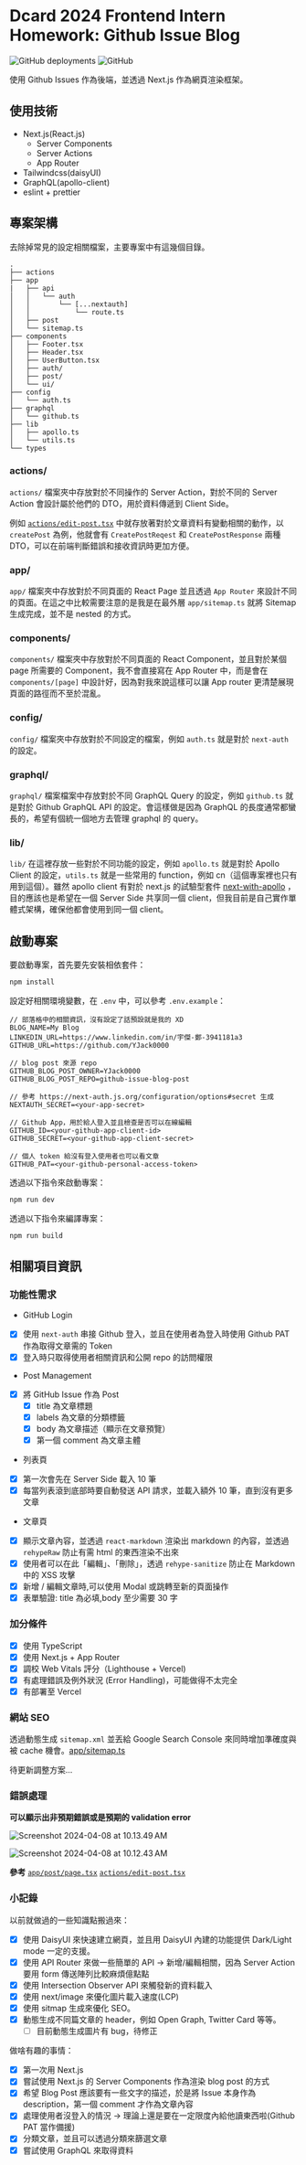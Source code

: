# Dcard 2024 Frontend Intern Homework: Github Issue Blog

![GitHub deployments](https://img.shields.io/github/deployments/YJack0000/github-issue-blog/production?logo=vercel&label=vercel)
![GitHub](https://img.shields.io/github/license/YJack0000/github-issue-blog)

使用 Github Issues 作為後端，並透過 Next.js 作為網頁渲染框架。


## 使用技術

-   Next.js(React.js)
    -   Server Components
    -   Server Actions
    -   App Router
-   Tailwindcss(daisyUI)
-   GraphQL(apollo-client)
-   eslint + prettier

## 專案架構

去除掉常見的設定相關檔案，主要專案中有這幾個目錄。
```
.
├── actions
├── app
|   ├── api
│   │   └── auth
│   │       └── [...nextauth]
│   │           └── route.ts
│   ├── post
│   └── sitemap.ts
├── components
│   ├── Footer.tsx
│   ├── Header.tsx
│   ├── UserButton.tsx
│   ├── auth/
│   ├── post/
│   └── ui/
├── config
│   └── auth.ts
├── graphql
│   └── github.ts
├── lib
│   ├── apollo.ts
│   └── utils.ts
└── types
```

### actions/
`actions/` 檔案夾中存放對於不同操作的 Server Action，對於不同的 Server Action 會設計屬於他們的 DTO，用於資料傳遞到 Client Side。

例如 [`actions/edit-post.tsx`](https://github.com/YJack0000/github-issue-blog/blob/main/actions/edit-post.tsx) 中就存放著對於文章資料有變動相關的動作，以 `createPost` 為例，他就會有 `CreatePostReqest` 和 `CreatePostResponse` 兩種 DTO，可以在前端判斷錯誤和接收資訊時更加方便。

### app/
`app/` 檔案夾中存放對於不同頁面的 React Page 並且透過 `App Router` 來設計不同的頁面。在這之中比較需要注意的是我是在最外層 `app/sitemap.ts` 就將 Sitemap 生成完成，並不是 nested 的方式。

### components/
`components/` 檔案夾中存放對於不同頁面的 React Component，並且對於某個 page 所需要的 Component，我不會直接寫在 App Router 中，而是會在 `components/[page]` 中設計好，因為對我來說這樣可以讓 App router 更清楚展現頁面的路徑而不至於混亂。

### config/
`config/` 檔案夾中存放對於不同設定的檔案，例如 `auth.ts` 就是對於 `next-auth` 的設定。

### graphql/
`graphql/` 檔案檔案中存放對於不同 GraphQL Query 的設定，例如 `github.ts` 就是對於 Github GraphQL API 的設定。會這樣做是因為 GraphQL 的長度通常都蠻長的，希望有個統一個地方去管理 graphql 的 query。

### lib/
`lib/` 在這裡存放一些對於不同功能的設定，例如 `apollo.ts` 就是對於 Apollo Client 的設定，`utils.ts` 就是一些常用的 function，例如 cn（這個專案裡也只有用到這個）。雖然 apollo client 有對於 next.js 的試驗型套件 [next-with-apollo](https://github.com/lfades/next-with-apollo) ，目的應該也是希望在一個 Server Side 共享同一個 client，但我目前是自己實作單體式架構，確保他都會使用到同一個 client。

## 啟動專案

要啟動專案，首先要先安裝相依套件：

```bash
npm install
```

設定好相關環境變數，在 `.env` 中，可以參考 `.env.example`：
```
// 部落格中的相關資訊，沒有設定了話預設就是我的 XD
BLOG_NAME=My Blog
LINKEDIN_URL=https://www.linkedin.com/in/宇傑-鄭-3941181a3
GITHUB_URL=https://github.com/YJack0000

// blog post 來源 repo
GITHUB_BLOG_POST_OWNER=YJack0000
GITHUB_BLOG_POST_REPO=github-issue-blog-post

// 參考 https://next-auth.js.org/configuration/options#secret 生成
NEXTAUTH_SECRET=<your-app-secret>

// Github App，用於給人登入並且檢查是否可以在線編輯
GITHUB_ID=<your-github-app-client-id>
GITHUB_SECRET=<your-github-app-client-secret>

// 個人 token 給沒有登入使用者也可以看文章
GITHUB_PAT=<your-github-personal-access-token>
```

透過以下指令來啟動專案：

```bash
npm run dev
```

透過以下指令來編譯專案：

```bash
npm run build
```

## 相關項目資訊

### 功能性需求
* GitHub Login
- [x] 使用 `next-auth` 串接 Github 登入，並且在使用者為登入時使用 Github PAT 作為取得文章需的 Token
- [x] 登入時只取得使用者相關資訊和公開 repo 的訪問權限
* Post Management
- [x] 將 GitHub Issue 作為 Post
    - [x] title 為文章標題
    - [x] labels 為文章的分類標籤
    - [x] body 為文章描述（顯示在文章預覽）
    - [x] 第一個 comment 為文章主體

* 列表頁
- [x] 第一次會先在 Server Side 載入 10 筆
- [x] 每當列表滾到底部時要自動發送 API 請求，並載入額外 10 筆，直到沒有更多文章
* 文章頁
- [x] 顯示文章內容，並透過 `react-markdown` 渲染出 markdown 的內容，並透過 `rehypeRaw` 防止有需 html 的東西渲染不出來
- [x] 使用者可以在此「編輯」、「刪除」，透過 `rehype-sanitize` 防止在 Markdown 中的 XSS 攻擊
- [x] 新增 / 編輯文章時,可以使用 Modal 或跳轉至新的頁面操作
- [x] 表單驗證: title 為必填,body 至少需要 30 字

### 加分條件
- [x] 使用 TypeScript
- [x] 使用 Next.js + App Router
- [x] 調校 Web Vitals 評分（Lighthouse + Vercel)
- [x] 有處理錯誤及例外狀況 (Error Handling)，可能做得不太完全
- [x] 有部署至 Vercel

### 網站 SEO

透過動態生成 `sitemap.xml` 並丟給 Google Search Console 來同時增加準確度與被 cache 機會。[app/sitemap.ts](https://github.com/YJack0000/github-issue-blog/blob/main/app/favicon.ico)

待更新調整方案...

### 錯誤處理

**可以顯示出非預期錯誤或是預期的 validation error**

![Screenshot 2024-04-08 at 10.13.49 AM](https://hackmd.io/_uploads/BJK1Q0xeC.png)

![Screenshot 2024-04-08 at 10.12.43 AM](https://hackmd.io/_uploads/r15oM0elC.png)

**參考**
[`app/post/page.tsx`](https://github.com/YJack0000/github-issue-blog/blob/main/app/post/page.tsx)
[`actions/edit-post.tsx`](https://github.com/YJack0000/github-issue-blog/blob/main/actions/edit-post.tsx)

### 小記錄

以前就做過的一些知識點搬過來：

-   [x] 使用 DaisyUI 來快速建立網頁，並且用 DaisyUI 內建的功能提供 Dark/Light mode 一定的支援。
-   [x] 使用 API Router 來做一些簡單的 API -> 新增/編輯相關，因為 Server Action 要用 form 傳送陣列比較麻煩億點點
-   [x] 使用 Intersection Observer API 來觸發新的資料載入
-   [x] 使用 next/image 來優化圖片載入速度(LCP)
-   [x] 使用 sitmap 生成來優化 SEO。
-   [x] 動態生成不同篇文章的 header，例如 Open Graph, Twitter Card 等等。
    - [ ] 目前動態生成圖片有 bug，待修正

做啥有趣的事情：

-   [x] 第一次用 Next.js
-   [x] 嘗試使用 Next.js 的 Server Components 作為渲染 blog post 的方式
-   [x] 希望 Blog Post 應該要有一些文字的描述，於是將 Issue 本身作為 description，第一個 comment 才作為文章內容
-   [x] 處理使用者沒登入的情況 -> 理論上還是要在一定限度內給他讀東西啦(Github PAT 當作備援)
-   [x] 分類文章，並且可以透過分類來篩選文章
-   [x] 嘗試使用 GraphQL 來取得資料
